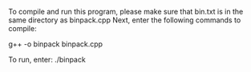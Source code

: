 To compile and run this program, please make sure that bin.txt is in the same directory as binpack.cpp
Next, enter the following commands to compile:

g++ -o binpack binpack.cpp

To run, enter:
./binpack
